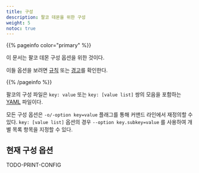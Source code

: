 ```yaml
---
title: 구성
description: 팔코 데몬을 위한 구성
weight: 5
notoc: true
---
```


{{% pageinfo color="primary" %}}

이 문서는 팔코 데몬 구성 옵션을 위한 것이다.

이들 옵션을 보려면 [규칙](/docs/rules) 또는 [경고](/docs/alerts)를 확인한다.

{{% /pageinfo %}}



팔코의 구성 파일은 `key: value` 또는 `key: [value list]` 쌍의 모음을 포함하는 [YAML](http://www.yaml.org/start.html) 파일이다.



모든 구성 옵션은 `-o/-option key=value` 플래그를 통해 커맨드 라인에서 재정의할 수 있다. `key: [value list]` 옵션의 경우 `--option key.subkey=value` 를 사용하여 개별 목록 항목을 지정할 수 있다.

## 현재 구성 옵션


[comment]: <> (@kris-nova: This data is loaded from the YAML file in data/ko/config.yaml)

TODO-PRINT-CONFIG

